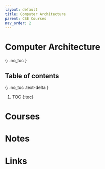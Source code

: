 ```yaml
---
layout: default
title: Computer Architecture
parent: CSE Courses
nav_order: 2
---
```


# Computer Architecture
{: .no_toc }

## Table of contents
{: .no_toc .text-delta }

1. TOC
{:toc}

# Courses

# Notes

# Links
